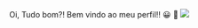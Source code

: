 Oi, Tudo bom?!
Bem vindo ao meu perfil!! :grinning:	👋
<img src="https://marcas-logos.net/wp-content/uploads/2020/01/LinkedIn-s%C3%ADmbolo.jpg"/>
<!--
**d-ssilva/d-ssilva** is a ✨ _special_ ✨ repository because its `README.md` (this file) appears on your GitHub profile.

Here are some ideas to get you started:

- 🔭 I’m currently working on ...
- 🌱 I’m currently learning ...
- 👯 I’m looking to collaborate on ...
- 🤔 I’m looking for help with ...
- 💬 Ask me about ...
- 📫 How to reach me: ...
- 😄 Pronouns: ...
- ⚡ Fun fact: ...
-->
